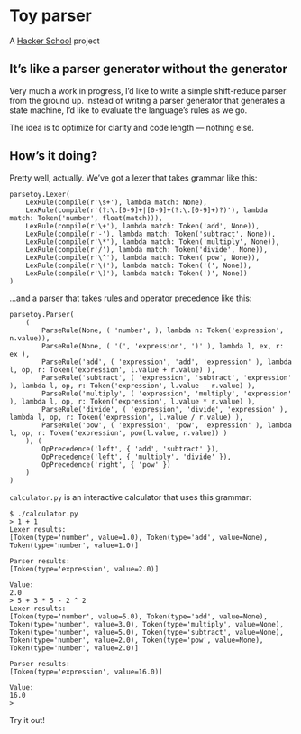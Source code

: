 # Toy parser

A [Hacker School](http://www.hackerschool.com/) project

## It’s like a parser generator without the generator

Very much a work in progress, I’d like to write a simple shift-reduce parser from the ground up. Instead of writing a parser generator that generates a state machine, I’d like to evaluate the language’s rules as we go.

The idea is to optimize for clarity and code length — nothing else.

## How’s it doing?

Pretty well, actually. We’ve got a lexer that takes grammar like this:

    parsetoy.Lexer(
    	LexRule(compile(r'\s+'), lambda match: None),
    	LexRule(compile(r'(?:\.[0-9]+|[0-9]+(?:\.[0-9]+)?)'), lambda match: Token('number', float(match))),
    	LexRule(compile(r'\+'), lambda match: Token('add', None)),
    	LexRule(compile(r'-'), lambda match: Token('subtract', None)),
    	LexRule(compile(r'\*'), lambda match: Token('multiply', None)),
    	LexRule(compile(r'/'), lambda match: Token('divide', None)),
    	LexRule(compile(r'\^'), lambda match: Token('pow', None)),
    	LexRule(compile(r'\('), lambda match: Token('(', None)),
    	LexRule(compile(r'\)'), lambda match: Token(')', None))
    )

…and a parser that takes rules and operator precedence like this:

    parsetoy.Parser(
    	(
    		ParseRule(None, ( 'number', ), lambda n: Token('expression', n.value)),
    		ParseRule(None, ( '(', 'expression', ')' ), lambda l, ex, r: ex ),
    		ParseRule('add', ( 'expression', 'add', 'expression' ), lambda l, op, r: Token('expression', l.value + r.value) ),
    		ParseRule('subtract', ( 'expression', 'subtract', 'expression' ), lambda l, op, r: Token('expression', l.value - r.value) ),
    		ParseRule('multiply', ( 'expression', 'multiply', 'expression' ), lambda l, op, r: Token('expression', l.value * r.value) ),
    		ParseRule('divide', ( 'expression', 'divide', 'expression' ), lambda l, op, r: Token('expression', l.value / r.value) ),
    		ParseRule('pow', ( 'expression', 'pow', 'expression' ), lambda l, op, r: Token('expression', pow(l.value, r.value)) )
    	), (
    		OpPrecedence('left', { 'add', 'subtract' }),
    		OpPrecedence('left', { 'multiply', 'divide' }),
    		OpPrecedence('right', { 'pow' })
    	)
    )

`calculator.py` is an interactive calculator that uses this grammar:

    $ ./calculator.py 
    > 1 + 1
    Lexer results:
    [Token(type='number', value=1.0), Token(type='add', value=None), Token(type='number', value=1.0)]
    
    Parser results:
    [Token(type='expression', value=2.0)]
    
    Value:
    2.0
    > 5 + 3 * 5 - 2 ^ 2
    Lexer results:
    [Token(type='number', value=5.0), Token(type='add', value=None), Token(type='number', value=3.0), Token(type='multiply', value=None), Token(type='number', value=5.0), Token(type='subtract', value=None), Token(type='number', value=2.0), Token(type='pow', value=None), Token(type='number', value=2.0)]
    
    Parser results:
    [Token(type='expression', value=16.0)]
    
    Value:
    16.0
    >

Try it out!

